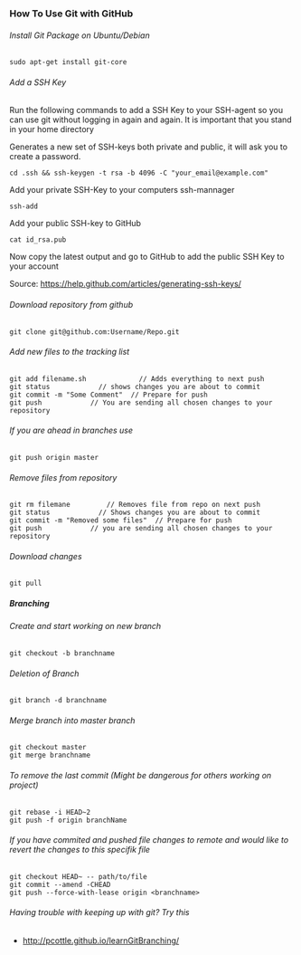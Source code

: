 ### How To Use Git with GitHub

###### Install Git Package on Ubuntu/Debian

    sudo apt-get install git-core


###### Add a SSH Key
Run the following commands to add a SSH Key to your SSH-agent so you can use git without logging in again and again.
It is important that you stand in your home directory

Generates a new set of SSH-keys both private and public, it will ask you to create a password.

    cd .ssh && ssh-keygen -t rsa -b 4096 -C "your_email@example.com"


Add your private SSH-Key to your computers ssh-mannager

    ssh-add


Add your public SSH-key to GitHub

    cat id_rsa.pub

    
Now copy the latest output and go to GitHub to add the public SSH Key to your account

Source: https://help.github.com/articles/generating-ssh-keys/

###### Download repository from github

    git clone git@github.com:Username/Repo.git

###### Add new files to the tracking list

    git add filename.sh             // Adds everything to next push
    git status            // shows changes you are about to commit
    git commit -m "Some Comment"  // Prepare for push
    git push            // You are sending all chosen changes to your repository

###### If you are ahead in branches use

    git push origin master

###### Remove files from repository

    git rm filemane         // Removes file from repo on next push
    git status            // Shows changes you are about to commit
    git commit -m "Removed some files"  // Prepare for push
    git push            // you are sending all chosen changes to your repository

###### Download changes

    git pull

##### Branching

###### Create and start working on new branch

    git checkout -b branchname

###### Deletion of Branch

    git branch -d branchname

###### Merge branch into master branch

    git checkout master
    git merge branchname

###### To remove the last commit (Might be dangerous for others working on project)
    git rebase -i HEAD~2
    git push -f origin branchName

###### If you have commited and pushed file changes to remote and would like to revert the changes to this specifik file

    git checkout HEAD~ -- path/to/file
    git commit --amend -CHEAD
    git push --force-with-lease origin <branchname>

###### Having trouble with keeping up with git? Try this
* http://pcottle.github.io/learnGitBranching/
